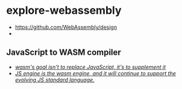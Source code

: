 # explore-webassembly

* https://github.com/WebAssembly/design
* 

## JavaScript to WASM compiler

* [_wasm's goal isn't to replace JavaScript, it's to supplement it_](https://github.com/WebAssembly/design/issues/219#issuecomment-114675346)
* [_JS engine is the wasm engine, and it will continue to support the evolving JS standard language._](https://github.com/WebAssembly/design/issues/219#issuecomment-114681277)
